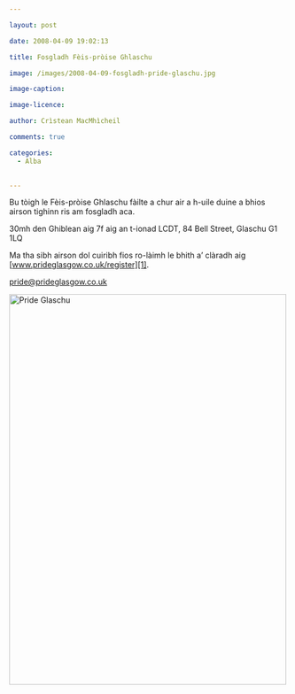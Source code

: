 ```yaml
---

layout: post

date: 2008-04-09 19:02:13

title: Fosgladh Fèis-pròise Ghlaschu

image: /images/2008-04-09-fosgladh-pride-glaschu.jpg

image-caption:

image-licence:

author: Crìstean MacMhìcheil

comments: true

categories:
  - Alba
  

---
```


Bu tòigh le Fèis-pròise Ghlaschu fàilte a chur air a h-uile duine a bhios airson tighinn ris am fosgladh aca.

<!--more-->

30mh den Ghiblean aig 7f aig an t-ionad LCDT, 84 Bell Street, Glaschu G1 1LQ

Ma tha sibh airson dol cuiribh fios ro-làimh le bhith a&#8217; clàradh aig [www.prideglasgow.co.uk/register][1].

[pride@prideglasgow.co.uk][2]

<img class="alignnone size-full wp-image-97" title="Pride Glaschu" src="https://i1.wp.com/s3.media.squarespace.com/production/303409/11165291/naidheachdanpinc/wp-content/uploads/2008/04/pride-launch-invite.jpg?resize=500%2C706" alt="Pride Glaschu" width="500" height="706" data-recalc-dims="1" />

 [1]: http://www.prideglasgow.co.uk/register "Làrach-lìn Pride Glaschu"
 [2]: mailto:pride@prideglasgow.co.uk "Cuir post-d ri Pride Glaschu"
